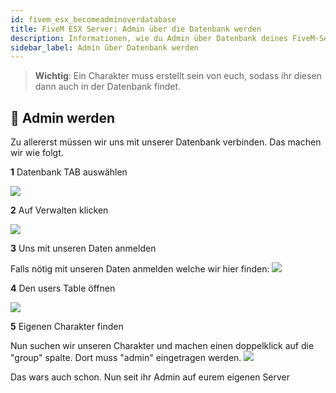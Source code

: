 ```yaml
---
id: fivem_esx_becomeadminoverdatabase
title: FiveM ESX Server: Admin über die Datenbank werden
description: Informationen, wie du Admin über Datenbank deines FiveM-Server mit ESX von ZAP-Hosting werden kannst - ZAP-Hosting.com Dokumentationen
sidebar_label: Admin über Datenbank werden
---
```


> **Wichtig**: Ein Charakter muss erstellt sein von euch, sodass ihr diesen dann auch in der Datenbank findet.

## 📔 Admin werden

Zu allererst müssen wir uns mit unserer Datenbank verbinden.
Das machen wir wie folgt.

**1** Datenbank TAB auswählen

![](https://user-images.githubusercontent.com/61839701/170333733-b0a5f7d2-472c-401a-8403-56a11fbc2fab.png)

**2** Auf Verwalten klicken

![](https://user-images.githubusercontent.com/61839701/170333965-24f2827e-2051-4e5a-881f-dee77f4dc062.png)

**3** Uns mit unseren Daten anmelden

Falls nötig mit unseren Daten anmelden welche wir hier finden:
![](https://user-images.githubusercontent.com/61839701/170334437-3eefea79-ca49-4fa8-ab15-bd1fabd570df.png)

**4** Den users Table öffnen

![](https://user-images.githubusercontent.com/61839701/170334709-1fad99b2-a713-4e73-af56-9ff9a89a8a05.png)

**5** Eigenen Charakter finden

Nun suchen wir unseren Charakter und machen einen doppelklick auf die "group" spalte. 
Dort muss "admin" eingetragen werden.
![](https://user-images.githubusercontent.com/61839701/170335077-b3552090-94c5-438e-81a2-fa61b5890b01.png)

Das wars auch schon. Nun seit ihr Admin auf eurem eigenen Server
